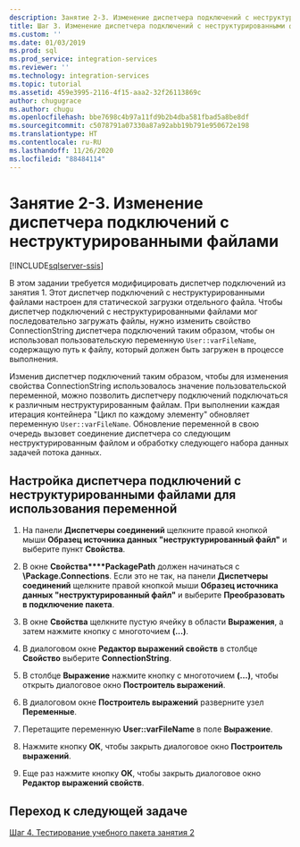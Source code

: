 ```yaml
---
description: Занятие 2-3. Изменение диспетчера подключений с неструктурированными файлами
title: Шаг 3. Изменение диспетчера подключений с неструктурированными файлами | Документация Майкрософт
ms.custom: ''
ms.date: 01/03/2019
ms.prod: sql
ms.prod_service: integration-services
ms.reviewer: ''
ms.technology: integration-services
ms.topic: tutorial
ms.assetid: 459e3995-2116-4f15-aaa2-32f26113869c
author: chugugrace
ms.author: chugu
ms.openlocfilehash: bbe7698c4b97a11fd9b2b4dba581fbad5a8be8df
ms.sourcegitcommit: c5078791a07330a87a92abb19b791e950672e198
ms.translationtype: HT
ms.contentlocale: ru-RU
ms.lasthandoff: 11/26/2020
ms.locfileid: "88484114"
---
```

# <a name="lesson-2-3-modify-the-flat-file-connection-manager"></a>Занятие 2-3. Изменение диспетчера подключений с неструктурированными файлами

[!INCLUDE[sqlserver-ssis](../includes/applies-to-version/sqlserver-ssis.md)]

В этом задании требуется модифицировать диспетчер подключений из занятия 1. Этот диспетчер подключений с неструктурированными файлами настроен для статической загрузки отдельного файла. Чтобы диспетчер подключений с неструктурированными файлами мог последовательно загружать файлы, нужно изменить свойство ConnectionString диспетчера подключений таким образом, чтобы он использовал пользовательскую переменную `User::varFileName`, содержащую путь к файлу, который должен быть загружен в процессе выполнения.  
  
Изменив диспетчер подключений таким образом, чтобы для изменения свойства ConnectionString использовалось значение пользовательской переменной, можно позволить диспетчеру подключений подключаться к различным неструктурированным файлам. При выполнении каждая итерация контейнера "Цикл по каждому элементу" обновляет переменную `User::varFileName`. Обновление переменной в свою очередь вызовет соединение диспетчера со следующим неструктурированным файлом и обработку следующего набора данных задачей потока данных.  
  
## <a name="configure-the-flat-file-connection-manager-to-use-a-variable"></a>Настройка диспетчера подключений с неструктурированными файлами для использования переменной  
  
1.  На панели **Диспетчеры соединений** щелкните правой кнопкой мыши **Образец источника данных "неструктурированный файл"** и выберите пункт **Свойства**.  

2.  В окне **Свойства****PackagePath** должен начинаться с **\Package.Connections**. Если это не так, на панели **Диспетчеры соединений** щелкните правой кнопкой мыши **Образец источника данных "неструктурированный файл"** и выберите **Преобразовать в подключение пакета**.
  
3.  В окне **Свойства** щелкните пустую ячейку в области **Выражения**, а затем нажмите кнопку с многоточием **(...)**.  
  
4.  В диалоговом окне **Редактор выражений свойств** в столбце **Свойство** выберите **ConnectionString**.  
  
5.  В столбце **Выражение** нажмите кнопку с многоточием **(…)**, чтобы открыть диалоговое окно **Построитель выражений**.  
  
6.  В диалоговом окне **Построитель выражений** разверните узел **Переменные**.  
  
7.  Перетащите переменную **User::varFileName** в поле **Выражение**.  
  
8.  Нажмите кнопку **ОК**, чтобы закрыть диалоговое окно **Построитель выражений**.  
  
9.  Еще раз нажмите кнопку **ОК**, чтобы закрыть диалоговое окно **Редактор выражений свойств**.  
  
## <a name="go-to-next-task"></a>Переход к следующей задаче  
[Шаг 4. Тестирование учебного пакета занятия 2](../integration-services/lesson-2-4-testing-the-lesson-2-tutorial-package.md)  
  
  
  
